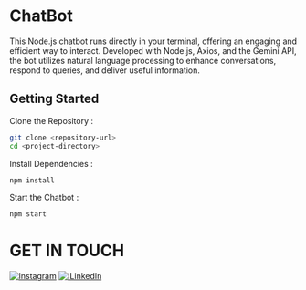 # ChatBot
This Node.js chatbot runs directly in your terminal, offering an engaging and efficient way to interact. Developed with Node.js, Axios, and the Gemini API, the bot utilizes natural language processing to enhance conversations, respond to queries, and deliver useful information.
## Getting Started
Clone the Repository :
```bash
git clone <repository-url>
cd <project-directory>
```
Install Dependencies :
```bash
npm install
```
Start the Chatbot :
```bash
npm start
```
# GET IN TOUCH
[![Instagram](https://img.shields.io/badge/Instagram-%23E4405F.svg?logo=Instagram&logoColor=white)](https://www.instagram.com/noortabishq/) 
[![ILinkedIn](https://img.shields.io/badge/LinkedIn-%230077B5.svg?logo=linkedin&logoColor=white)](https://www.linkedin.com/in/noortabishq/)
